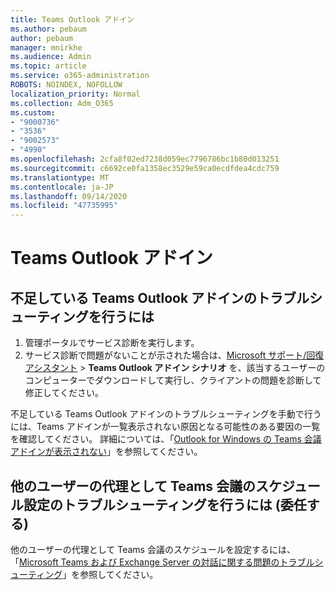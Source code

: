 ```yaml
---
title: Teams Outlook アドイン
ms.author: pebaum
author: pebaum
manager: mnirkhe
ms.audience: Admin
ms.topic: article
ms.service: o365-administration
ROBOTS: NOINDEX, NOFOLLOW
localization_priority: Normal
ms.collection: Adm_O365
ms.custom:
- "9000736"
- "3536"
- "9002573"
- "4990"
ms.openlocfilehash: 2cfa8f02ed7238d059ec7796786bc1b80d013251
ms.sourcegitcommit: c6692ce0fa1358ec3529e59ca0ecdfdea4cdc759
ms.translationtype: MT
ms.contentlocale: ja-JP
ms.lasthandoff: 09/14/2020
ms.locfileid: "47735995"
---
```

# <a name="teams-outlook-add-in"></a>Teams Outlook アドイン

## <a name="to-troubleshoot-a-missing-teams-outlook-add-in"></a>不足している Teams Outlook アドインのトラブルシューティングを行うには

1. 管理ポータルでサービス診断を実行します。 
2. サービス診断で問題がないことが示された場合は、[Microsoft サポート/回復アシスタント](https://aka.ms/SaRA-TeamsAddInScenario) > **Teams Outlook アドイン シナリオ** を、該当するユーザーのコンピューターでダウンロードして実行し、クライアントの問題を診断して修正してください。

不足している Teams Outlook アドインのトラブルシューティングを手動で行うには、Teams アドインが一覧表示されない原因となる可能性のある要因の一覧を確認してください。 詳細については、「[Outlook for Windows の Teams 会議アドインが表示されない](https://docs.microsoft.com/microsoftteams/teams-add-in-for-outlook#teams-meeting-add-in-in-outlook-for-windows-does-not-show)」を参照してください。

## <a name="to-troubleshoot-scheduling-a-teams-meeting-on-behalf-of-someone-else-delegate"></a>他のユーザーの代理として Teams 会議のスケジュール設定のトラブルシューティングを行うには (委任する)

他のユーザーの代理として Teams 会議のスケジュールを設定するには、「[Microsoft Teams および Exchange Server の対話に関する問題のトラブルシューティング](https://docs.microsoft.com/microsoftteams/troubleshoot/known-issues/teams-exchange-interaction-issue)」を参照してください。
